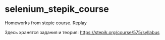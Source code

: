 # selenium_stepik_course
Homeworks from stepic course. Replay

Здесь хранятся задания и теория:
https://stepik.org/course/575/syllabus
